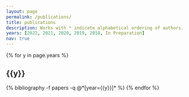 ```yaml
---
layout: page
permalink: /publications/
title: publications
description: Works with * indicate alphabetical ordering of authors.
years: [2022, 2021, 2020, 2019, 2018, In Preparation]
nav: true
---
```


<div class="publications">

{% for y in page.years %}
  <h2 class="year">{{y}}</h2>
  {% bibliography -f papers -q @*[year={{y}}]* %}
{% endfor %}

</div>
